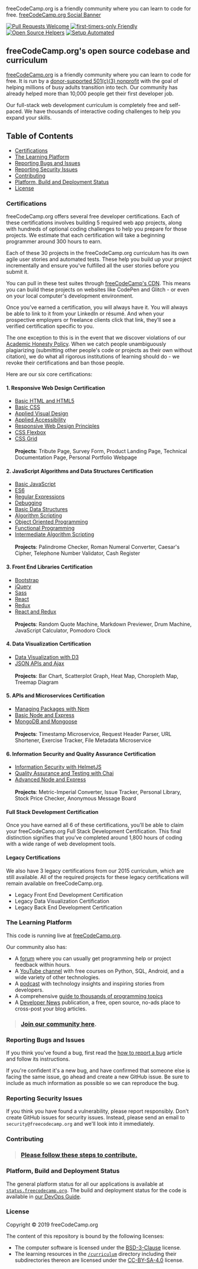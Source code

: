 freeCodeCamp.org is a friendly community where you can learn to code for free.
[freeCodeCamp.org Social Banner](https://s3.amazonaws.com/freecodecamp/wide-social-banner.png)

[![Pull Requests Welcome](https://img.shields.io/badge/PRs-welcome-brightgreen.svg?style=flat)](http://makeapullrequest.com)
[![first-timers-only Friendly](https://img.shields.io/badge/first--timers--only-friendly-blue.svg)](http://www.firsttimersonly.com/)
[![Open Source Helpers](https://www.codetriage.com/freecodecamp/freecodecamp/badges/users.svg)](https://www.codetriage.com/freecodecamp/freecodecamp)
[![Setup Automated](https://img.shields.io/badge/setup-automated-blue?logo=gitpod)](https://gitpod.io/from-referrer/)

## freeCodeCamp.org's open source codebase and curriculum

[freeCodeCamp.org](https://www.freecodecamp.org) is a friendly community where you can learn to code for free. It is run by a [donor-supported 501(c)(3) nonprofit](https://donate.freecodecamp.org) with the goal of helping millions of busy adults transition into tech. Our community has already helped more than 10,000 people get their first developer job.

Our full-stack web development curriculum is completely free and self-paced. We have thousands of interactive coding challenges to help you expand your skills.

## Table of Contents

* [Certifications](#certifications)
* [The Learning Platform](#the-learning-platform)
* [Reporting Bugs and Issues](#reporting-bugs-and-issues)
* [Reporting Security Issues](#reporting-security-issues)
* [Contributing](#contributing)
* [Platform, Build and Deployment Status](#platform-build-and-deployment-status)
* [License](#license)


### Certifications

freeCodeCamp.org offers several free developer certifications. Each of these certifications involves building 5 required web app projects, along with hundreds of optional coding challenges to help you prepare for those projects. We estimate that each certification will take a beginning programmer around 300 hours to earn.

Each of these 30 projects in the freeCodeCamp.org curriculum has its own agile user stories and automated tests. These help you build up your project incrementally and ensure you've fulfilled all the user stories before you submit it.

You can pull in these test suites through [freeCodeCamp's CDN](https://cdn.freecodecamp.org/testable-projects-fcc/v1/bundle.js). This means you can build these projects on websites like CodePen and Glitch - or even on your local computer's development environment.

Once you’ve earned a certification, you will always have it. You will always be able to link to it from your LinkedIn or résumé. And when your prospective employers or freelance clients click that link, they’ll see a verified certification specific to you.

The one exception to this is in the event that we discover violations of our [Academic Honesty Policy](https://www.freecodecamp.org/academic-honesty). When we catch people unambiguously plagiarizing (submitting other people's code or projects as their own without citation), we do what all rigorous institutions of learning should do - we revoke their certifications and ban those people.

Here are our six core certifications:

#### 1. Responsive Web Design Certification

- [Basic HTML and HTML5](https://learn.freecodecamp.org/responsive-web-design/basic-html-and-html5)
- [Basic CSS](https://learn.freecodecamp.org/responsive-web-design/basic-css)
- [Applied Visual Design](https://learn.freecodecamp.org/responsive-web-design/applied-visual-design)
- [Applied Accessibility](https://learn.freecodecamp.org/responsive-web-design/applied-accessibility)
- [Responsive Web Design Principles](https://learn.freecodecamp.org/responsive-web-design/responsive-web-design-principles)
- [CSS Flexbox](https://learn.freecodecamp.org/responsive-web-design/css-flexbox)
- [CSS Grid](https://learn.freecodecamp.org/responsive-web-design/css-grid)
  <br />
  <br />
  **Projects**: Tribute Page, Survey Form, Product Landing Page, Technical Documentation Page, Personal Portfolio Webpage

#### 2. JavaScript Algorithms and Data Structures Certification

- [Basic JavaScript](https://learn.freecodecamp.org/javascript-algorithms-and-data-structures/basic-javascript)
- [ES6](https://learn.freecodecamp.org/javascript-algorithms-and-data-structures/es6)
- [Regular Expressions](https://learn.freecodecamp.org/javascript-algorithms-and-data-structures/regular-expressions)
- [Debugging](https://learn.freecodecamp.org/javascript-algorithms-and-data-structures/debugging)
- [Basic Data Structures](https://learn.freecodecamp.org/javascript-algorithms-and-data-structures/basic-data-structures)
- [Algorithm Scripting](https://learn.freecodecamp.org/javascript-algorithms-and-data-structures/basic-algorithm-scripting)
- [Object Oriented Programming](https://learn.freecodecamp.org/javascript-algorithms-and-data-structures/object-oriented-programming)
- [Functional Programming](https://learn.freecodecamp.org/javascript-algorithms-and-data-structures/functional-programming)
- [Intermediate Algorithm Scripting](https://learn.freecodecamp.org/javascript-algorithms-and-data-structures/intermediate-algorithm-scripting)
  <br />
  <br />
  **Projects**: Palindrome Checker, Roman Numeral Converter, Caesar's Cipher, Telephone Number Validator, Cash Register

#### 3. Front End Libraries Certification

- [Bootstrap](https://learn.freecodecamp.org/front-end-libraries/bootstrap)
- [jQuery](https://learn.freecodecamp.org/front-end-libraries/jquery)
- [Sass](https://learn.freecodecamp.org/front-end-libraries/sass)
- [React](https://learn.freecodecamp.org/front-end-libraries/react)
- [Redux](https://learn.freecodecamp.org/front-end-libraries/redux)
- [React and Redux](https://learn.freecodecamp.org/front-end-libraries/react-and-redux)
  <br />
  <br />
  **Projects**: Random Quote Machine, Markdown Previewer, Drum Machine, JavaScript Calculator, Pomodoro Clock

#### 4. Data Visualization Certification

- [Data Visualization with D3](https://learn.freecodecamp.org/data-visualization/data-visualization-with-d3)
- [JSON APIs and Ajax](https://learn.freecodecamp.org/data-visualization/json-apis-and-ajax)
  <br />
  <br />
  **Projects**: Bar Chart, Scatterplot Graph, Heat Map, Choropleth Map, Treemap Diagram

#### 5. APIs and Microservices Certification

- [Managing Packages with Npm](https://learn.freecodecamp.org/apis-and-microservices/managing-packages-with-npm)
- [Basic Node and Express](https://learn.freecodecamp.org/apis-and-microservices/basic-node-and-express)
- [MongoDB and Mongoose](https://learn.freecodecamp.org/apis-and-microservices/mongodb-and-mongoose)
  <br />
  <br />
  **Projects**: Timestamp Microservice, Request Header Parser, URL Shortener, Exercise Tracker, File Metadata Microservice

#### 6. Information Security and Quality Assurance Certification

- [Information Security with HelmetJS](https://learn.freecodecamp.org/information-security-and-quality-assurance/information-security-with-helmetjs)
- [Quality Assurance and Testing with Chai](https://learn.freecodecamp.org/information-security-and-quality-assurance/quality-assurance-and-testing-with-chai)
- [Advanced Node and Express](https://learn.freecodecamp.org/information-security-and-quality-assurance/advanced-node-and-express)
  <br />
  <br />
  **Projects**: Metric-Imperial Converter, Issue Tracker, Personal Library, Stock Price Checker, Anonymous Message Board

#### Full Stack Development Certification

Once you have earned all 6 of these certifications, you'll be able to claim your freeCodeCamp.org Full Stack Development Certification. This final distinction signifies that you’ve completed around 1,800 hours of coding with a wide range of web development tools.

#### Legacy Certifications

We also have 3 legacy certifications from our 2015 curriculum, which are still available. All of the required projects for these legacy certifications will remain available on freeCodeCamp.org.

- Legacy Front End Development Certification
- Legacy Data Visualization Certification
- Legacy Back End Development Certification

### The Learning Platform

This code is running live at [freeCodeCamp.org](https://www.freecodecamp.org).

Our community also has:

- A [forum](https://www.freecodecamp.org/forum) where you can usually get programming help or project feedback within hours.
- A [YouTube channel](https://youtube.com/freecodecamp) with free courses on Python, SQL, Android, and a wide variety of other technologies.
- A [podcast](https://podcast.freecodecamp.org/) with technology insights and inspiring stories from developers.
- A comprehensive [guide to thousands of programming topics](https://guide.freecodecamp.org/)
- A [Developer News](https://www.freecodecamp.org/news) publication, a free, open source, no-ads place to cross-post your blog articles.

> ### [Join our community here](https://www.freecodecamp.org/signin).

### Reporting Bugs and Issues

If you think you've found a bug, first read the [how to report a bug](https://www.freecodecamp.org/forum/t/how-to-report-a-bug/19543) article and follow its instructions.

If you're confident it's a new bug, and have confirmed that someone else is facing the same issue, go ahead and create a new GitHub issue. Be sure to include as much information as possible so we can reproduce the bug.

### Reporting Security Issues

If you think you have found a vulnerability, please report responsibly. Don't create GitHub issues for security issues. Instead, please send an email to `security@freecodecamp.org` and we'll look into it immediately.

### Contributing

> ### [Please follow these steps to contribute.](CONTRIBUTING.md)

### Platform, Build and Deployment Status

The general platform status for all our applications is available at [`status.freecodecamp.org`](https://status.freecodecamp.org). The build and deployment status for the code is available in [our DevOps Guide](/docs/devops.md).

### License

Copyright © 2019 freeCodeCamp.org

The content of this repository is bound by the following licenses:

- The computer software is licensed under the [BSD-3-Clause](LICENSE.md) license.
- The learning resources in the [`/curriculum`](/curriculum) directory including their subdirectories thereon are licensed under the [CC-BY-SA-4.0](/curriculum/LICENSE.md) license.
